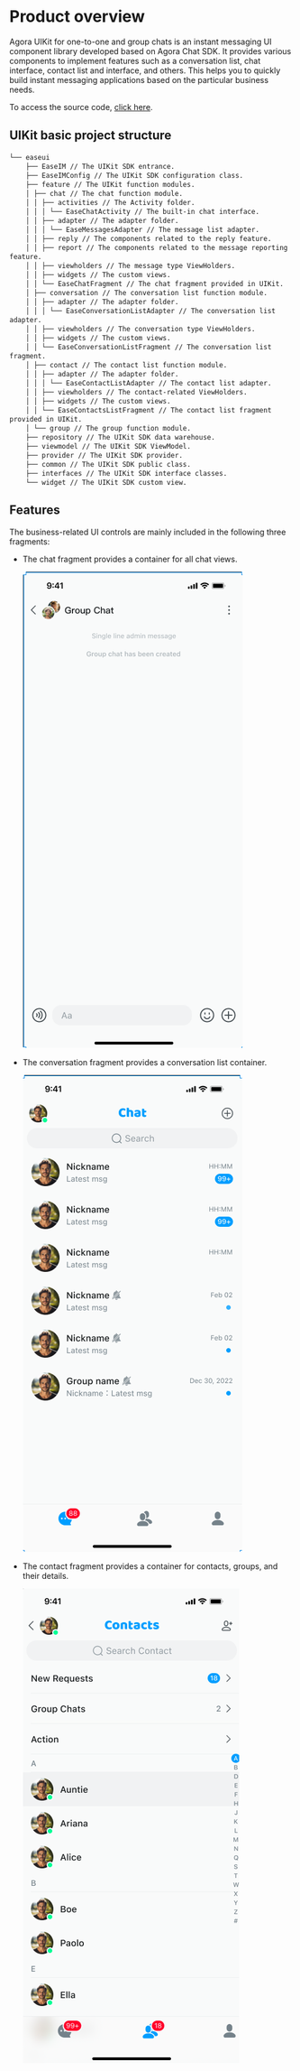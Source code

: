 # Product overview

Agora UIKit for one-to-one and group chats is an instant messaging UI component library developed based on 
Agora Chat SDK. It provides various components to implement features such as a conversation list, chat interface, 
contact list and interface, and others. This helps you to quickly build instant messaging applications based 
on the particular business needs.

To access the source code, [click here](https://github.com/easemob/chatuikit-android).

## UIKit basic project structure

```
└── easeui
    ├── EaseIM // The UIKit SDK entrance.
    ├── EaseIMConfig // The UIKit SDK configuration class.
    ├── feature // The UIKit function modules.
    │ ├── chat // The chat function module.
    │ │ ├── activities // The Activity folder.
    │ │ │ └── EaseChatActivity // The built-in chat interface.
    │ │ ├── adapter // The adapter folder.
    │ │ │ └── EaseMessagesAdapter // The message list adapter.
    │ │ ├── reply // The components related to the reply feature.
    │ │ ├── report // The components related to the message reporting feature.
    │ │ ├── viewholders // The message type ViewHolders.
    │ │ ├── widgets // The custom views.
    │ │ └── EaseChatFragment // The chat fragment provided in UIKit.
    │ ├── conversation // The conversation list function module.
    │ │ ├── adapter // The adapter folder.
    │ │ │ └── EaseConversationListAdapter // The conversation list adapter.
    │ │ ├── viewholders // The conversation type ViewHolders.
    │ │ ├── widgets // The custom views.
    │ │ └── EaseConversationListFragment // The conversation list fragment.
    │ ├── contact // The contact list function module.
    │ │ ├── adapter // The adapter folder.
    │ │ │ └── EaseContactListAdapter // The contact list adapter.
    │ │ ├── viewholders // The contact-related ViewHolders.
    │ │ ├── widgets // The custom views.
    │ │ └── EaseContactsListFragment // The contact list fragment provided in UIKit.
    │ └── group // The group function module.
    ├── repository // The UIKit SDK data warehouse.
    ├── viewmodel // The UIKit SDK ViewModel.
    ├── provider // The UIKit SDK provider.
    ├── common // The UIKit SDK public class.
    ├── interfaces // The UIKit SDK interface classes.
    └── widget // The UIKit SDK custom view.
```

## Features

The business-related UI controls are mainly included in the following three fragments:

- The chat fragment provides a container for all chat views.

    ![Group chat](../../assets/images/group_chat.png)

- The conversation fragment provides a conversation list container.

    ![Conversation list](../../assets/images/conversation_list.png)

- The contact fragment provides a container for contacts, groups, and their details.

    ![Contacts](../../assets/images/contacts.png)